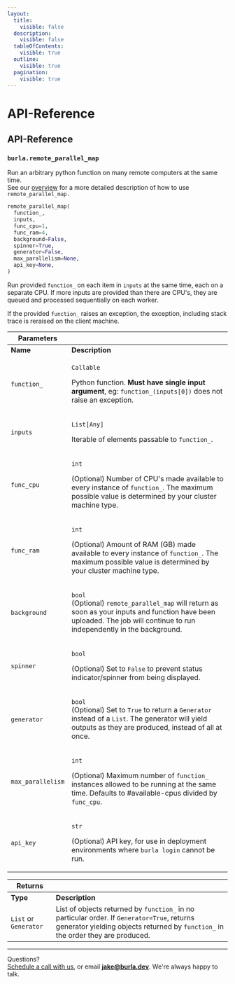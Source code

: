 ```yaml
---
layout:
  title:
    visible: false
  description:
    visible: false
  tableOfContents:
    visible: true
  outline:
    visible: true
  pagination:
    visible: true
---
```


# API-Reference

## API-Reference

### `burla.remote_parallel_map`

Run an arbitrary python function on many remote computers at the same time.\
See our [overview](overview.md) for a more detailed description of how to use `remote_parallel_map.`

```python
remote_parallel_map(
  function_,
  inputs,
  func_cpu=1,
  func_ram=4,
  background=False,
  spinner=True,
  generator=False,
  max_parallelism=None,
  api_key=None,
)
```

Run provided `function_` on each item in `inputs` at the same time, each on a separate CPU. If more inputs are provided than there are CPU's, they are queued and processed sequentially on each worker.

If the provided `function_` raises an exception, the exception, including stack trace is reraised on the client machine.

| **Parameters**    |                                                                                                                                                                                                                   |
| ----------------- | ----------------------------------------------------------------------------------------------------------------------------------------------------------------------------------------------------------------- |
| **Name**          | **Description**                                                                                                                                                                                                   |
| `function_`       | <p><code>Callable</code></p><p>Python function. <strong>Must have single input argument</strong>, eg: <code>function_(inputs[0])</code> does not raise an exception.</p>                                          |
| `inputs`          | <p><code>List[Any]</code></p><p>Iterable of elements passable to <code>function_</code>.</p>                                                                                                                      |
| `func_cpu`        | <p><code>int</code></p><p>(Optional) Number of CPU's made available to every instance of <code>function_</code>. The maximum possible value is determined by your cluster machine type.</p>                       |
| `func_ram`        | <p><code>int</code></p><p>(Optional) Amount of RAM (GB) made available to every instance of <code>function_</code>. The maximum possible value is determined by your cluster machine type.</p>                    |
| `background`      | <p><code>bool</code><br>(Optional) <code>remote_parallel_map</code> will return as soon as your inputs and function have been uploaded. The job will continue to run independently in the background.</p>         |
| `spinner`         | <p><code>bool</code></p><p>(Optional) Set to <code>False</code> to prevent status indicator/spinner from being displayed.</p>                                                                                     |
| `generator`       | <p><code>bool</code><br>(Optional) Set to <code>True</code> to return a <code>Generator</code> instead of a <code>List</code>. The generator will yield outputs as they are produced, instead of all at once.</p> |
| `max_parallelism` | <p><code>int</code></p><p>(Optional) Maximum number of <code>function_</code> instances allowed to be running at the same time. Defaults to #available-cpus divided by <code>func_cpu</code>.</p>                 |
| `api_key`         | <p><code>str</code></p><p>(Optional) API key, for use in deployment environments where <code>burla login</code> cannot be run.</p>                                                                                |



| **Returns**           |                                                                                                                                                                                 |
| --------------------- | ------------------------------------------------------------------------------------------------------------------------------------------------------------------------------- |
| **Type**              | **Description**                                                                                                                                                                 |
| `List` or `Generator` | List of objects returned by `function_` in no particular order. If `Generator=True`, returns generator yielding objects returned by `function_` in the order they are produced. |







***

Questions?\
[Schedule a call with us](https://cal.com/jakez/burla/), or email **jake@burla.dev**. We're always happy to talk.
